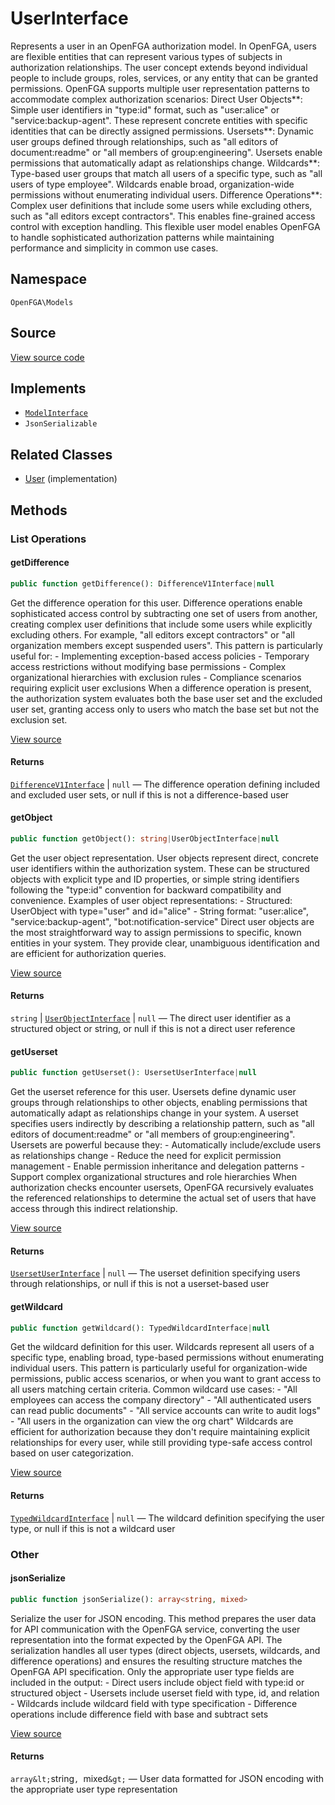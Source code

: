 # UserInterface

Represents a user in an OpenFGA authorization model. In OpenFGA, users are flexible entities that can represent various types of subjects in authorization relationships. The user concept extends beyond individual people to include groups, roles, services, or any entity that can be granted permissions. OpenFGA supports multiple user representation patterns to accommodate complex authorization scenarios: Direct User Objects**: Simple user identifiers in &quot;type:id&quot; format, such as &quot;user:alice&quot; or &quot;service:backup-agent&quot;. These represent concrete entities with specific identities that can be directly assigned permissions. Usersets**: Dynamic user groups defined through relationships, such as &quot;all editors of document:readme&quot; or &quot;all members of group:engineering&quot;. Usersets enable permissions that automatically adapt as relationships change. Wildcards**: Type-based user groups that match all users of a specific type, such as &quot;all users of type employee&quot;. Wildcards enable broad, organization-wide permissions without enumerating individual users. Difference Operations**: Complex user definitions that include some users while excluding others, such as &quot;all editors except contractors&quot;. This enables fine-grained access control with exception handling. This flexible user model enables OpenFGA to handle sophisticated authorization patterns while maintaining performance and simplicity in common use cases.

## Namespace

`OpenFGA\Models`

## Source

[View source code](https://github.com/evansims/openfga-php/blob/main/src/Models/UserInterface.php)

## Implements

* [`ModelInterface`](ModelInterface.md)
* `JsonSerializable`

## Related Classes

* [User](Models/User.md) (implementation)

## Methods

### List Operations

#### getDifference

```php
public function getDifference(): DifferenceV1Interface|null

```

Get the difference operation for this user. Difference operations enable sophisticated access control by subtracting one set of users from another, creating complex user definitions that include some users while explicitly excluding others. For example, &quot;all editors except contractors&quot; or &quot;all organization members except suspended users&quot;. This pattern is particularly useful for: - Implementing exception-based access policies - Temporary access restrictions without modifying base permissions - Complex organizational hierarchies with exclusion rules - Compliance scenarios requiring explicit user exclusions When a difference operation is present, the authorization system evaluates both the base user set and the excluded user set, granting access only to users who match the base set but not the exclusion set.

[View source](https://github.com/evansims/openfga-php/blob/main/src/Models/UserInterface.php#L62)

#### Returns

[`DifferenceV1Interface`](DifferenceV1Interface.md) &#124; `null` — The difference operation defining included and excluded user sets, or null if this is not a difference-based user

#### getObject

```php
public function getObject(): string|UserObjectInterface|null

```

Get the user object representation. User objects represent direct, concrete user identifiers within the authorization system. These can be structured objects with explicit type and ID properties, or simple string identifiers following the &quot;type:id&quot; convention for backward compatibility and convenience. Examples of user object representations: - Structured: UserObject with type=&quot;user&quot; and id=&quot;alice&quot; - String format: &quot;user:alice&quot;, &quot;service:backup-agent&quot;, &quot;bot:notification-service&quot; Direct user objects are the most straightforward way to assign permissions to specific, known entities in your system. They provide clear, unambiguous identification and are efficient for authorization queries.

[View source](https://github.com/evansims/openfga-php/blob/main/src/Models/UserInterface.php#L82)

#### Returns

`string` &#124; [`UserObjectInterface`](UserObjectInterface.md) &#124; `null` — The direct user identifier as a structured object or string, or null if this is not a direct user reference

#### getUserset

```php
public function getUserset(): UsersetUserInterface|null

```

Get the userset reference for this user. Usersets define dynamic user groups through relationships to other objects, enabling permissions that automatically adapt as relationships change in your system. A userset specifies users indirectly by describing a relationship pattern, such as &quot;all editors of document:readme&quot; or &quot;all members of group:engineering&quot;. Usersets are powerful because they: - Automatically include/exclude users as relationships change - Reduce the need for explicit permission management - Enable permission inheritance and delegation patterns - Support complex organizational structures and role hierarchies When authorization checks encounter usersets, OpenFGA recursively evaluates the referenced relationships to determine the actual set of users that have access through this indirect relationship.

[View source](https://github.com/evansims/openfga-php/blob/main/src/Models/UserInterface.php#L104)

#### Returns

[`UsersetUserInterface`](UsersetUserInterface.md) &#124; `null` — The userset definition specifying users through relationships, or null if this is not a userset-based user

#### getWildcard

```php
public function getWildcard(): TypedWildcardInterface|null

```

Get the wildcard definition for this user. Wildcards represent all users of a specific type, enabling broad, type-based permissions without enumerating individual users. This pattern is particularly useful for organization-wide permissions, public access scenarios, or when you want to grant access to all users matching certain criteria. Common wildcard use cases: - &quot;All employees can access the company directory&quot; - &quot;All authenticated users can read public documents&quot; - &quot;All service accounts can write to audit logs&quot; - &quot;All users in the organization can view the org chart&quot; Wildcards are efficient for authorization because they don&#039;t require maintaining explicit relationships for every user, while still providing type-safe access control based on user categorization.

[View source](https://github.com/evansims/openfga-php/blob/main/src/Models/UserInterface.php#L126)

#### Returns

[`TypedWildcardInterface`](TypedWildcardInterface.md) &#124; `null` — The wildcard definition specifying the user type, or null if this is not a wildcard user

### Other

#### jsonSerialize

```php
public function jsonSerialize(): array<string, mixed>

```

Serialize the user for JSON encoding. This method prepares the user data for API communication with the OpenFGA service, converting the user representation into the format expected by the OpenFGA API. The serialization handles all user types (direct objects, usersets, wildcards, and difference operations) and ensures the resulting structure matches the OpenFGA API specification. Only the appropriate user type fields are included in the output: - Direct users include object field with type:id or structured object - Usersets include userset field with type, id, and relation - Wildcards include wildcard field with type specification - Difference operations include difference field with base and subtract sets

[View source](https://github.com/evansims/openfga-php/blob/main/src/Models/UserInterface.php#L146)

#### Returns

`array&lt;`string`, `mixed`&gt;` — User data formatted for JSON encoding with the appropriate user type representation
